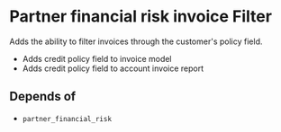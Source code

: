 # Partner financial risk invoice Filter

Adds the ability to filter invoices through the customer's policy field.

* Adds credit policy field to invoice model
* Adds credit policy field to account invoice report

## Depends of

- `partner_financial_risk`
